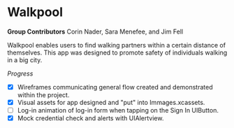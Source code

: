 # Walkpool

**Group Contributors** Corin Nader, Sara Menefee, and Jim Fell

Walkpool enables users to find walking partners within a certain distance of themselves. This app was designed to promote safety of individuals walking in a big city. 

_Progress_

* [x] Wireframes communicating general flow created and demonstrated within the project. 
* [x] Visual assets for app designed and "put" into Immages.xcassets.
* [ ] Log-in animation of log-in form when tapping on the Sign In UIButton.
* [x] Mock credential check and alerts with UIAlertview.
